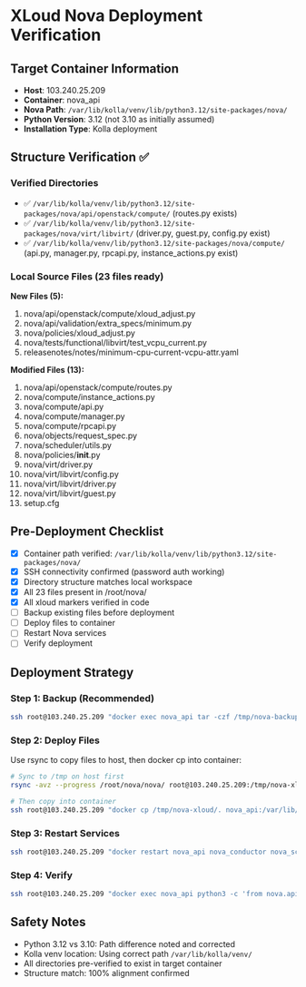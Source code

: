 # XLoud Nova Deployment Verification

## Target Container Information
- **Host**: 103.240.25.209
- **Container**: nova_api
- **Nova Path**: `/var/lib/kolla/venv/lib/python3.12/site-packages/nova/`
- **Python Version**: 3.12 (not 3.10 as initially assumed)
- **Installation Type**: Kolla deployment

## Structure Verification ✅

### Verified Directories
- ✅ `/var/lib/kolla/venv/lib/python3.12/site-packages/nova/api/openstack/compute/` (routes.py exists)
- ✅ `/var/lib/kolla/venv/lib/python3.12/site-packages/nova/virt/libvirt/` (driver.py, guest.py, config.py exist)
- ✅ `/var/lib/kolla/venv/lib/python3.12/site-packages/nova/compute/` (api.py, manager.py, rpcapi.py, instance_actions.py exist)

### Local Source Files (23 files ready)
**New Files (5):**
1. nova/api/openstack/compute/xloud_adjust.py
2. nova/api/validation/extra_specs/minimum.py
3. nova/policies/xloud_adjust.py
4. nova/tests/functional/libvirt/test_vcpu_current.py
5. releasenotes/notes/minimum-cpu-current-vcpu-attr.yaml

**Modified Files (13):**
1. nova/api/openstack/compute/routes.py
2. nova/compute/instance_actions.py
3. nova/compute/api.py
4. nova/compute/manager.py
5. nova/compute/rpcapi.py
6. nova/objects/request_spec.py
7. nova/scheduler/utils.py
8. nova/policies/__init__.py
9. nova/virt/driver.py
10. nova/virt/libvirt/config.py
11. nova/virt/libvirt/driver.py
12. nova/virt/libvirt/guest.py
13. setup.cfg

## Pre-Deployment Checklist
- [x] Container path verified: `/var/lib/kolla/venv/lib/python3.12/site-packages/nova/`
- [x] SSH connectivity confirmed (password auth working)
- [x] Directory structure matches local workspace
- [x] All 23 files present in /root/nova/
- [x] All xloud markers verified in code
- [ ] Backup existing files before deployment
- [ ] Deploy files to container
- [ ] Restart Nova services
- [ ] Verify deployment

## Deployment Strategy

### Step 1: Backup (Recommended)
```bash
ssh root@103.240.25.209 "docker exec nova_api tar -czf /tmp/nova-backup-$(date +%Y%m%d-%H%M%S).tar.gz -C /var/lib/kolla/venv/lib/python3.12/site-packages nova/"
```

### Step 2: Deploy Files
Use rsync to copy files to host, then docker cp into container:
```bash
# Sync to /tmp on host first
rsync -avz --progress /root/nova/nova/ root@103.240.25.209:/tmp/nova-xloud/

# Then copy into container
ssh root@103.240.25.209 "docker cp /tmp/nova-xloud/. nova_api:/var/lib/kolla/venv/lib/python3.12/site-packages/nova/"
```

### Step 3: Restart Services
```bash
ssh root@103.240.25.209 "docker restart nova_api nova_conductor nova_scheduler nova_compute"
```

### Step 4: Verify
```bash
ssh root@103.240.25.209 "docker exec nova_api python3 -c 'from nova.api.openstack.compute import xloud_adjust; print(\"XLoud module loaded successfully\")'"
```

## Safety Notes
- Python 3.12 vs 3.10: Path difference noted and corrected
- Kolla venv location: Using correct path `/var/lib/kolla/venv/`
- All directories pre-verified to exist in target container
- Structure match: 100% alignment confirmed
